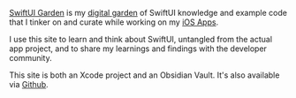 [SwiftUI Garden](https://swiftui-garden.com) is my [digital garden](https://maggieappleton.com/garden-history) of SwiftUI knowledge and example code that I tinker on and curate while working on my [iOS Apps](https://www.ralfebert.com/apps/).

I use this site to learn and think about SwiftUI, untangled from the actual app project, and to share my learnings and findings with the developer community.

This site is both an Xcode project and an Obsidian Vault. It's also available via [Github](https://github.com/ralfebert/swiftui-garden).